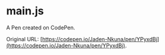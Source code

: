 # main.js

A Pen created on CodePen.

Original URL: [https://codepen.io/Jaden-Nkuna/pen/YPyxdBj](https://codepen.io/Jaden-Nkuna/pen/YPyxdBj).

